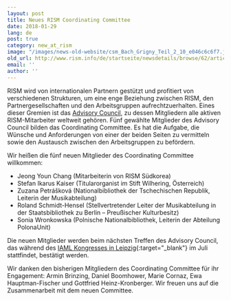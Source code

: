 ```yaml
---
layout: post
title: Neues RISM Coordinating Committee
date: 2018-01-29
lang: de
post: true
category: new_at_rism
image: "/images/news-old-website/csm_Bach_Grigny_Teil_2_10_e046c6c6f7.jpg"
old_url: http://www.rism.info/de/startseite/newsdetails/browse/62/article/64/new-rism-coordinating-committee.html
email: ''
author: ''
---
```


RISM wird von internationalen Partnern gestützt und profitiert von verschiedenen Strukturen, um eine enge Beziehung zwischen RISM, den Partnergesellschaften und den Arbeitsgruppen aufrechtzuerhalten. Eines dieser Gremien ist das [Advisory Council](/de/unternehmen/internationale-partner.html), zu dessen Mitgliedern alle aktiven RISM-Mitarbeiter weltweit gehören. Fünf gewählte Mitglieder des Advisory Council bilden das Coordinating Committee. Es hat die Aufgabe, die Wünsche und Anforderungen von einer der beiden Seiten zu vermitteln sowie den Austausch zwischen den Arbeitsgruppen zu befördern.

Wir heißen die fünf neuen Mitglieder des Coordinating Committee willkommen:

- Jeong Youn Chang (Mitarbeiterin von RISM Südkorea)
- Stefan Ikarus Kaiser (Titularorganist im Stift Wilhering, Österreich)
- Zuzana Petrášková (Nationalbibliothek der Tschechischen Republik, Leiterin der Musikabteilung)
- Roland Schmidt-Hensel (Stellvertretender Leiter der Musikabteilung in der Staatsbibliothek zu Berlin – Preußischer Kulturbesitz)
- Sonia Wronkowska (Polnische Nationalbibliothek, Leiterin der Abteilung PolonaUnit)

Die neuen Mitglieder werden beim nächsten Treffen des Advisory Council, das während des [IAML Kongresses in Leipzig](http://www.iaml.info/congresses/2018-leipzig){:target="_blank"} im Juli stattfindet, bestätigt werden.

Wir danken den bisherigen Mitgliedern des Coordinating Committee für ihr Engagement: Armin Brinzing, Daniel Boomhower, Marie Cornaz, Ewa Hauptman-Fischer und Gottfried Heinz-Kronberger. Wir freuen uns auf die Zusammenarbeit mit dem neuen Committee.

